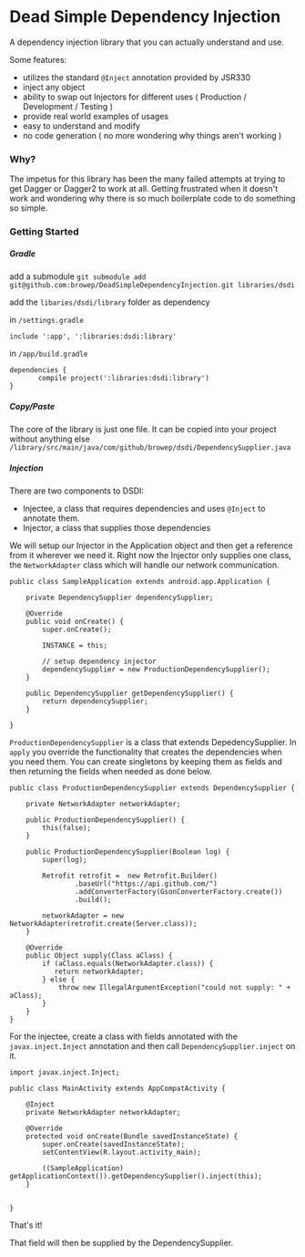 # Dead Simple Dependency Injection
A dependency injection library that you can actually understand and use.  

Some features:

* utilizes the standard `@Inject` annotation provided by JSR330
* inject any object
* ability to swap out Injectors for different uses ( Production / Development / Testing )
* provide real world examples of usages
* easy to understand and modify
* no code generation ( no more wondering why things aren't working )

### Why?
The impetus for this library has been the many failed attempts at trying to get Dagger or Dagger2 to work at all.  Getting frustrated when it doesn't work and wondering why there is so much boilerplate code to do something so simple.

### Getting Started

##### Gradle

add a submodule 
`git submodule add git@github.com:browep/DeadSimpleDependencyInjection.git libraries/dsdi`

add the `libaries/dsdi/library` folder as dependency

in `/settings.gradle`

`include ':app', ':libraries:dsdi:library'`

in `/app/build.gradle`

````
dependencies {
       compile project(':libraries:dsdi:library')
}
````

##### Copy/Paste

The core of the library is just one file.  It can be copied into your project without anything else `/library/src/main/java/com/github/browep/dsdi/DependencySupplier.java`

##### Injection

There are two components to DSDI:
* Injectee, a class that requires dependencies and uses `@Inject` to annotate them.
* Injector, a class that supplies those dependencies

We will setup our Injector in the Application object and then get a reference from it wherever we need it.  Right now the Injector only supplies one class, the `NetworkAdapter` class which will handle our network communication.

````
public class SampleApplication extends android.app.Application {
 
    private DependencySupplier dependencySupplier;
    
    @Override
    public void onCreate() {
        super.onCreate();

        INSTANCE = this;

        // setup dependency injector
        dependencySupplier = new ProductionDependencySupplier();
    }

    public DependencySupplier getDependencySupplier() {
        return dependencySupplier;
    }

}
````
`ProductionDependencySupplier` is a class that extends DepedencySupplier.  In `apply` you override the functionality that creates the dependencies when you need them.  You can create singletons by keeping them as fields and then returning the fields when needed as done below.
````
public class ProductionDependencySupplier extends DependencySupplier {

    private NetworkAdapter networkAdapter;

    public ProductionDependencySupplier() {
        this(false);
    }

    public ProductionDependencySupplier(Boolean log) {
        super(log);

        Retrofit retrofit =  new Retrofit.Builder()
                .baseUrl("https://api.github.com/")
                .addConverterFactory(GsonConverterFactory.create())
                .build();

        networkAdapter = new NetworkAdapter(retrofit.create(Server.class));
    }

    @Override
    public Object supply(Class aClass) {
        if (aClass.equals(NetworkAdapter.class)) {
           return networkAdapter;
        } else {
            throw new IllegalArgumentException("could not supply: " + aClass);
        }
    }
}

````
For the injectee, create a class with fields annotated with the `javax.inject.Inject` annotation and then call `DependencySupplier.inject` on it.

````
import javax.inject.Inject;

public class MainActivity extends AppCompatActivity {

    @Inject
    private NetworkAdapter networkAdapter;

    @Override
    protected void onCreate(Bundle savedInstanceState) {
        super.onCreate(savedInstanceState);
        setContentView(R.layout.activity_main);

        ((SampleApplication) getApplicationContext()).getDependencySupplier().inject(this);
    }

  
}
````

That's it!

That field will then be supplied by the DependencySupplier.  





